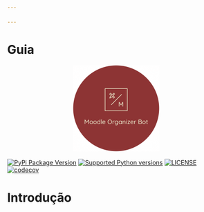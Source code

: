 ```yaml
---

---
```


# Guia

<p align="center">
    <a href="https://github.com/danielkauffmann/poodle">
        <img src="/images/rlogo.png" width="200" height="200" alt="Moodle Organizer Bot" >
    </a>
</p>

[![PyPi Package Version](https://img.shields.io/pypi/v/poodle)](https://pypi.org/project/poodle/)
[![Supported Python versions](https://img.shields.io/pypi/pyversions/poodle)](https://pypi.org/project/poodle/)
[![LICENSE](https://img.shields.io/github/license/danielkauffmann/poodle)](https://github.com/danielkauffmann/poodle/blob/master/LICENSE)
[![codecov](https://codecov.io/gh/danielkauffmann/poodle/branch/main/graph/badge.svg?token=D7OI3GWKRT)](https://codecov.io/gh/danielkauffmann/poodle)


# Introdução